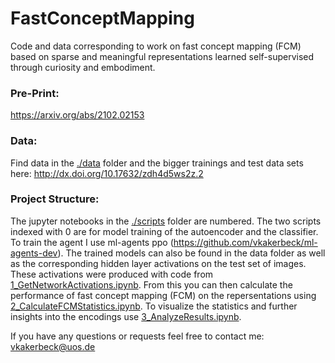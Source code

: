 # FastConceptMapping
Code and data corresponding to work on fast concept mapping (FCM) based on sparse and meaningful representations learned self-supervised through curiosity and embodiment.

### Pre-Print: 
https://arxiv.org/abs/2102.02153

### Data:
Find data in the [./data](./data) folder and the bigger trainings and test data sets here: http://dx.doi.org/10.17632/zdh4d5ws2z.2

### Project Structure:
The jupyter notebooks in the [./scripts](./scripts) folder are numbered. The two scripts indexed with 0 are for model training of the autoencoder and the classifier. To train the agent I use ml-agents ppo (https://github.com/vkakerbeck/ml-agents-dev). The trained models can also be found in the data folder as well as the corresponding hidden layer activations on the test set of images. These activations were produced with code from [1_GetNetworkActivations.ipynb](./scripts/1_GetNetworkActivations.ipynb). From this you can then calculate the performance of fast concept mapping (FCM) on the repersentations using [2_CalculateFCMStatistics.ipynb](./scripts/2_CalculateFCMStatistics.ipynb). To visualize the statistics and further insights into the encodings use [3_AnalyzeResults.ipynb](./scripts/3_AnalyzeResults.ipynb).

If you have any questions or requests feel free to contact me: vkakerbeck@uos.de
